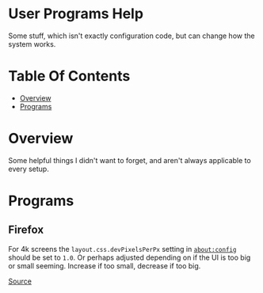# User Programs Help
Some stuff, which isn't exactly configuration code, but can change how the system works.

# Table Of Contents
- [Overview](#overview)
- [Programs](#programs)

# Overview
Some helpful things I didn't want to forget, and aren't always applicable to every setup.

# Programs
## Firefox
For 4k screens the `layout.css.devPixelsPerPx` setting in [`about:config`](about:config) should be set to `1.0`. Or perhaps adjusted depending on if the UI is too big or small seeming. Increase if too small, decrease if too big.

[Source](https://old.reddit.com/r/firefox/comments/nxbe0v/firefox_89_doesnt_scale_on_4k_screen/)
